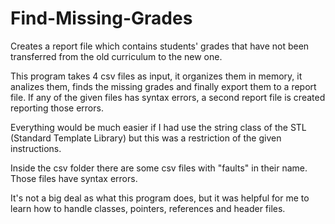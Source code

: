 # Find-Missing-Grades
Creates a report file which contains students' grades that have not been transferred from the old curriculum to the new one.

This program takes 4 csv files as input, it organizes them in memory, it analizes them, finds the missing grades and finally export them to a report file. If any of the given files has syntax errors, a second report file is created reporting those errors.

Everything would be much easier if I had use the string class of the STL (Standard Template Library) but this was a restriction of the given instructions.

Inside the csv folder there are some csv files with "faults" in their name. Those files have syntax errors.

It's not a big deal as what this program does, but it was helpful for me to learn how to handle classes, pointers, references and header files.
